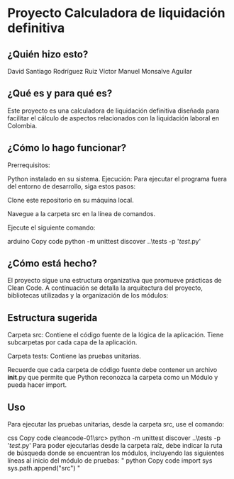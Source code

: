 # Proyecto Calculadora de liquidación definitiva


## ¿Quién hizo esto?

David Santiago Rodríguez Ruiz
Víctor Manuel Monsalve Aguilar 

## ¿Qué es y para qué es?

Este proyecto es una calculadora de liquidación definitiva diseñada para facilitar el cálculo de aspectos relacionados con la liquidación laboral en Colombia.

## ¿Cómo lo hago funcionar?

Prerrequisitos:

Python instalado en su sistema.
Ejecución:
Para ejecutar el programa fuera del entorno de desarrollo, siga estos pasos:

Clone este repositorio en su máquina local.

Navegue a la carpeta src en la línea de comandos.

Ejecute el siguiente comando:

arduino
Copy code
python -m unittest discover ..\tests -p '*test*.py'

## ¿Cómo está hecho?

El proyecto sigue una estructura organizativa que promueve prácticas de Clean Code. A continuación se detalla la arquitectura del proyecto, bibliotecas utilizadas y la organización de los módulos:

## Estructura sugerida

Carpeta src: Contiene el código fuente de la lógica de la aplicación. Tiene subcarpetas por cada capa de la aplicación.

Carpeta tests: Contiene las pruebas unitarias.

Recuerde que cada carpeta de código fuente debe contener un archivo __init__.py que permite que Python reconozca la carpeta como un Módulo y pueda hacer import.

## Uso

Para ejecutar las pruebas unitarias, desde la carpeta src, use el comando:

css
Copy code
cleancode-01\src> python -m unittest discover ..\tests -p '*test*.py'
Para poder ejecutarlas desde la carpeta raíz, debe indicar la ruta de búsqueda donde se encuentran los módulos, incluyendo las siguientes líneas al inicio del módulo de pruebas:
"
python
Copy code
import sys
sys.path.append("src")
"
